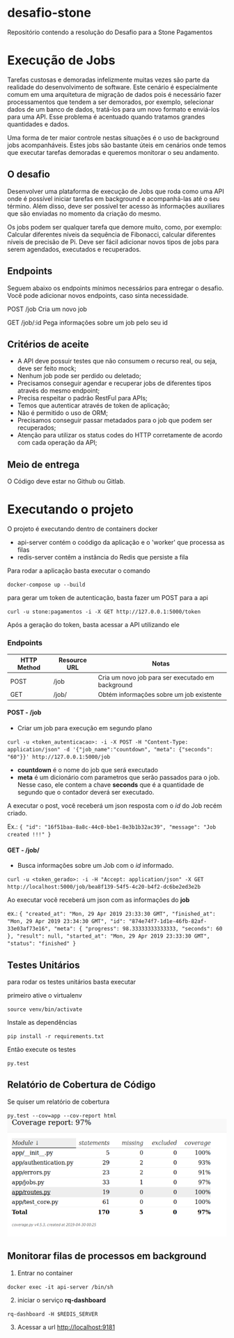 # desafio-stone
Repositório contendo a resolução do Desafio para a Stone Pagamentos


# Execução de Jobs

Tarefas custosas e demoradas infelizmente muitas vezes são parte da realidade do desenvolvimento de software. Este cenário é especialmente comum em uma arquitetura de migração de dados pois é necessário fazer processamentos que tendem a ser demorados, por exemplo, selecionar dados de um banco de dados, tratá-los para um novo formato e enviá-los para uma API. Esse problema é acentuado quando tratamos grandes quantidades e dados.

Uma forma de ter maior controle nestas situações é o uso de background jobs acompanháveis. Estes jobs são bastante úteis em cenários onde temos que executar tarefas demoradas e queremos monitorar o seu andamento.

## O desafio

Desenvolver uma plataforma de execução de Jobs que roda como uma API onde é possível iniciar tarefas em background e acompanhá-las até o seu término. Além disso, deve ser possível ter acesso às informações auxiliares que são enviadas no momento da criação do mesmo.

Os jobs podem ser qualquer tarefa que demore muito, como, por exemplo: Calcular diferentes níveis da sequência de Fibonacci, calcular diferentes níveis de precisão de Pi. Deve ser fácil adicionar novos tipos de jobs para serem agendados, executados e recuperados.

## Endpoints

Seguem abaixo os endpoints mínimos necessários para entregar o desafio. Você pode adicionar novos endpoints, caso sinta necessidade.

POST
/job
Cria um novo job

GET
/job/:id
Pega informações sobre um job pelo seu id

## Critérios de aceite

- A API deve possuir testes que não consumem o recurso real, ou seja, deve ser feito mock;
- Nenhum job pode ser perdido ou deletado;
- Precisamos conseguir agendar e recuperar jobs de diferentes tipos através do mesmo endpoint;
- Precisa respeitar o padrão RestFul para APIs;
- Temos que autenticar através de token de aplicação;
- Não é permitido o uso de ORM;
- Precisamos conseguir passar metadados para o job que podem ser recuperados;
- Atenção para utilizar os status codes do HTTP corretamente de acordo com cada operação da API;

## Meio de entrega

O Código deve estar no Github ou Gitlab.

# Executando o projeto

O projeto é executando dentro de containers docker

 - api-server contém o coódigo da aplicação e o 'worker' que processa as filas
 - redis-server contêm a instância do Redis que persiste a fila

 Para rodar a aplicação basta executar o comando

 `docker-compose up --build`

 para gerar um token de autenticação, basta fazer um POST para a api 

 `curl -u stone:pagamentos -i -X GET http://127.0.0.1:5000/token`

 Após a geração do token, basta acessar a API utilizando ele


### Endpoints

| HTTP Method | Resource URL | Notas                                             |
|-------------|--------------|---------------------------------------------------|
| POST        | /job         | Cria um novo job para ser executado em background |
| GET         | /job/<id>    | Obtém informações sobre um job existente          |

#### POST - /job
* Criar um job para execução em segundo plano

`curl -u <token_autenticacao>: -i -X POST -H "Content-Type: application/json" -d '{"job_name":"countdown", "meta": {"seconds": "60"}}' http://127.0.0.1:5000/job
`

* __countdown__ é o nome do job que será executado
* __meta__ é um dicionário com parametros que serão passados para o job. Nesse caso, ele contem a chave __seconds__ que é a quantidade de segundo que o contador deverá ser executado.

A executar o post, você receberá um json resposta com o _id_ do Job recém criado.

Ex.: 
`{
    "id": "16f51baa-8a8c-44c0-bbe1-8e3b1b32ac39",
    "message": "Job created !!!"
}`


#### GET - /job/<id>
* Busca informações sobre um Job com o _id_ informado.

`curl -u <token_gerado>: -i -H "Accept: application/json" -X GET http://localhost:5000/job/bea8f139-54f5-4c20-b4f2-dc6be2ed3e2b`

Ao executar você receberá um json com as informações do __job__

ex.: `{
    "created_at": "Mon, 29 Apr 2019 23:33:30 GMT",
    "finished_at": "Mon, 29 Apr 2019 23:34:30 GMT",
    "id": "874e74f7-1d1e-46fb-82af-33e03af73e16",
    "meta": {
        "progress": 98.33333333333333,
        "seconds": 60
    },
    "result": null,
    "started_at": "Mon, 29 Apr 2019 23:33:30 GMT",
    "status": "finished"
}`

## Testes Unitários

para rodar os testes unitários basta executar 

primeiro ative o virtualenv

`source venv/bin/activate`

Instale as dependências

`pip install -r requirements.txt`

Então execute os testes

`py.test`


## Relatório de Cobertura de Código

Se quiser um relatório de cobertura

`py.test --cov=app --cov-report html`
![Cobertura de Codigo](coverage_report.png)


## Monitorar filas de processos em background

1. Entrar no container

`docker exec -it api-server /bin/sh`

2. iniciar o serviço __rq-dashboard__

`rq-dashboard -H $REDIS_SERVER`

3. Acessar a url [http://localhost:9181](http://localhost:9181)